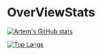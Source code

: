 # OverViewStats

[![Artem's GitHub stats](https://github-readme-stats.vercel.app/api?username=ArtMelnykov)](https://github.com/ArtMelnykov/github-readme-stats)

[![Top Langs](https://github-readme-stats.vercel.app/api/top-langs/?username=ArtMelnykov&layout=compact)](https://github.com/ArtMelnykov/github-readme-stats)
